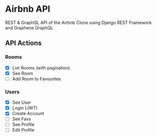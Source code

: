 # Airbnb API

REST & GraphQL API of the Airbnb Clone using Django REST Framework and Graphene GraphQL

## API Actions

### Rooms

-   [x] List Rooms (with pagination)
-   [x] See Room
-   [ ] Add Room to Favourites

### Users

-   [x] See User
-   [x] Login (JWT)
-   [x] Create Account
-   [ ] See Favs
-   [ ] See Profile
-   [ ] Edit Profile
